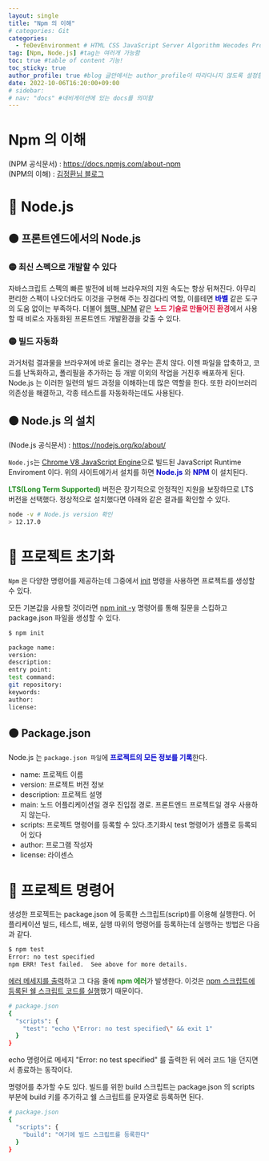 ```yaml
---
layout: single
title: "Npm 의 이해"
# categories: Git
categories:
  - feDevEnvironment # HTML CSS JavaScript Server Algorithm Wecodes Programmers CS Github Blog
tag: [Npm, Node.js] #tag는 여러개 가능함
toc: true #table of content 기능!
toc_sticky: true
author_profile: true #blog 글안에서는 author_profile이 따라다니지 않도록 설정함
date: 2022-10-06T16:20:00+09:00
# sidebar:
# nav: "docs" #네비게이션에 있는 docs를 의미함
---
```

<style>
.crimson {
  color: crimson;
  font-weight: bold;
}

.mediumblue {
  color: mediumblue;
  font-weight: bold;
}

.forestgreen {
  color: forestgreen;
  font-weight: bold;
}

.black {
  color: black;
  font-weight: bold;
}
</style>

# Npm 의 이해
(NPM 공식문서) : <https://docs.npmjs.com/about-npm>  
(NPM의 이해) : [김정환님 블로그](https://jeonghwan-kim.github.io/series/2019/12/09/frontend-dev-env-npm.html)  

# 🔴 Node.js
## 🟠 프론트엔드에서의 Node.js
### 🟡 최신 스펙으로 개발할 수 있다
자바스크립트 스펙의 빠른 발전에 비해 브라우져의 지원 속도는 항상 뒤쳐진다. 아무리 편리한 스펙이 나오더라도 이것을 구현해 주는 징검다리 역할, 이를테면 <span class="mediumblue">바벨</span> 같은 도구의 도움 없이는 부족하다. 더불어 <u>웹팩, NPM</u> 같은 <span class="crimson">노드 기술로 만들어진 환경</span>에서 사용할 때 비로소 자동화된 프론트엔드 개발환경을 갖출 수 있다.

### 🟡 빌드 자동화
과거처럼 결과물을 브라우져에 바로 올리는 경우는 흔치 않다. 이젠 파일을 압축하고, 코드를 난독화하고, 폴리필을 추가하는 등 개발 이외의 작업을 거친후 배포하게 된다. Node.js 는 이러한 일련의 빌드 과정을 이해하는데 많은 역할을 한다. 또한 라이브러리 의존성을 해결하고, 각종 테스트를 자동화하는데도 사용된다.

## 🟠 Node.js 의 설치
(Node.js 공식문서) : <https://nodejs.org/ko/about/>

`Node.js`는 <u>Chrome V8 JavaScript Engine</u>으로 빌드된 JavaScript Runtime Enviroment 이다. 위의 사이트에가서 설치를 하면 <span class="mediumblue">Node.js</span> 와 <span class="mediumblue">NPM</span> 이 설치된다.

<span class="forestgreen">LTS(Long Term Supported)</span> 버전은 장기적으로 안정적인 지원을 보장하므로 LTS 버전을 선택했다. 정상적으로 설치했다면 아래와 같은 결과를 확인할 수 있다.

```bash
node -v # Node.js version 확인
> 12.17.0
```

# 🔴 프로젝트 초기화
`Npm` 은 다양한 명령어를 제공하는데 그중에서 <u>init</u> 명령을 사용하면 프로젝트를 생성할 수 있다. 

모든 기본값을 사용할 것이라면 <u>npm init -y</u> 명령어를 통해 질문을 스킵하고 package.json 파일을 생성할 수 있다.

```bash
$ npm init

package name:
version:
description:
entry point:
test command:
git repository:
keywords:
author:
license:
```

## 🟠 Package.json
Node.js 는 `package.json 파일`에 <span class="mediumblue">프로젝트의 모든 정보를 기록</span>한다.
- name: 프로젝트 이름
- version: 프로젝트 버전 정보
- description: 프로젝트 설명
- main: 노드 어플리케이션일 경우 진입점 경로. 프론트엔드 프로젝트일 경우 사용하지 않는다.
- scripts: 프로젝트 명령어를 등록할 수 있다.초기화시 test 명령어가 샘플로 등록되어 있다
- author: 프로그램 작성자
- license: 라이센스

# 🔴 프로젝트 명령어
생성한 프로젝트는 package.json 에 등록한 스크립트(script)를 이용해 실행한다. 어플리케이션 빌드, 테스트, 배포, 실행 따위의 명령어를 등록하는데 실행하는 방법은 다음과 같다.

```bash
$ npm test
Error: no test specified
npm ERR! Test failed.  See above for more details.
```

<u>에러 메세지를 출력</u>하고 그 다음 줄에 <span class="forestgreen">npm 에러</span>가 발생한다. 이것은 <u>npm 스크립트에 등록된 쉘 스크립트 코드를 실행</u>했기 때문이다.

```bash
# package.json
{
  "scripts": {
    "test": "echo \"Error: no test specified\" && exit 1"
  }
}
```

echo 명령어로 메세지 "Error: no test specified" 를 출력한 뒤 에러 코드 1을 던지면서 종료하는 동작이다.

명령어를 추가할 수도 있다. 빌드를 위한 build 스크립트는 package.json 의 scripts 부분에 build 키를 추가하고 쉘 스크립트를 문자열로 등록하면 된다.

```bash
# package.json
{
  "scripts": {
    "build": "여기에 빌드 스크립트를 등록한다"
  }
}
```

<!-- ① ② ③ ④ ⑤ ⑥ ⑦ ⑧ ⑨-->

<!-- ### 2. Link 넣기

```

유형 1: (설명어를 입력) : [gunhee's coding blog](https://gunhee-jeong.github.io/)
유형 2: (URL 자동연결) : <https://gunhee-jeong.github.io/>
유형 3: (동일 파일 내 '문단으로 이동') : [1. Header로 이동](###-1-header)

```

```bash
.next/static
        ├── AbmKMg9BFeVUuJ7lsQ1w8
        ├── chunks                 // 여러 페이지에서 공통으로 사용되는 번들 파일
        │       └──  pages         // 각 페이지의 번들 파일
        ├── runtime                // 웹팩과 next의 런타임과 관련된 번들 파일
        ├── css                    // 애플리케이션의 모든 페이지에 대한 글로벌 CSS 파일
        └── media                  // 정적으로 가져온 이미지 next/image가 여기에 해시 및 복사
        
```

<details>
<summary class="black">코드</summary>
<div markdown="1">

```jsx
// helloWorld!
const hello = 'hi';
```
</div>
</details>

1. 특수문자를 제거
2. 스페이스는 -로 바꾸고
3. 대문자는 소문자로!
   그래서 ### 1. Header -> #1-header

## Link: [google][https://www.google.com/]

### 3. 수평선

```

---

```

---

### 4. 라인 바꾸기

```

스페이스바를 2번 눌러주면 다음칸으로
이동할 수 있어요!

```

---

스페이스바를 2번 눌러주면
다음칸으로 이동할 수 있어요!

### 5. list 만들기

```

1. 1번
2. 2번
3. 3번

- 순서없는 list
  - 순서없는 list
    - 순서없는 list

```

1. 1번
2. 2번
3. 3번

- 순서없는 list
  - 순서없는 list
    - 순서없는 list

---

### 6. font 관련

```

**진하게** -> 볼드
_기울여서_ -> 이탤릭체
~~취소선~~ -> 취소선

<ul>밑줄넣기</ul> -> 밑줄
<span style="color:red">빨간 글씨</span> -> 글자색
이것이 `인라인` 입니다 -> 인라인 코드
```

**진하게** -> 볼드
_기울여서_ -> 이탤릭체
~~취소선~~ -> 취소선
<u>밑줄넣기</u> -> 밑줄
<span style="color:red">빨간 글씨</span>
이것이 `인라인` 입니다 -> 인라인 코드

---

### 7. 인용구문

```
> coding
>
> > JavaScript
> >
> > > 내가 프짱!
```

> coding
>
> > JavaScript
> >
> > > 내가 프짱!

---

### 8. 이미지 삽입

```
유형1: ('사이즈를 조절' -> HTML 태그 사용) : <img src="https://gunhee-jeong.github.io/assets/images/blogLogo.png" width="300" height="200">
유형2: (이미지 삽입 후 -> 링크 걸기)
[![이미지](https://gunhee-jeong.github.io/assets/images/blogLogo/blogLogo.png)](https://gunhee-jeong.github.io/)
```

유형1: ('사이즈를 조절' -> HTML 태그 사용) : <img src="https://gunhee-jeong.github.io/assets/images/blogLogo.png" width="300" height="200">
유형2: (이미지 삽입 후 -> 링크 걸기)
[![이미지](https://gunhee-jeong.github.io/assets/images/blogLogo.png)](https://gunhee-jeong.github.io/)

### 9. 표 만들기

```
||국어|영어|
| :--- | ---: | :--: |
|건희 | 100점 | 100점
|철수 | 100점 | 100점
```

|      |  국어 | 영어  |
| :--- | ----: | :---: |
| 건희 | 100점 | 100점 |
| 철수 | 100점 | 100점 |

> - header를 넣고 싶은 경우 ---을 사용하고 :을 이용하여 정렬에 사용함!

### 10. 토글 만들기
 -->
